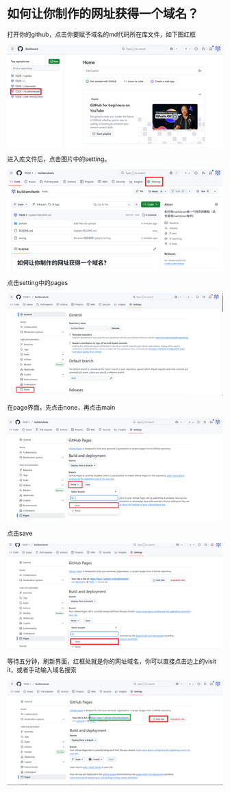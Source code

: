 # 如何让你制作的网址获得一个域名？
打开你的github，点击你要赋予域名的md代码所在库文件，如下图红框

![picture1](./picture/域名获取1.png)

进入库文件后，点击图片中的setting。

![picture2](./picture/域名获取2.png)

点击setting中的pages

![picture3](./picture/域名获取3.png)

在page界面，先点击none，再点击main

![picture4](./picture/域名获取4.png)

点击save

![picture5](./picture/域名获取5.png)

等待五分钟，刷新界面，红框处就是你的网址域名，你可以直接点击边上的visit it，或者手动输入域名搜索

![picture6](./picture/域名获取6.png)
